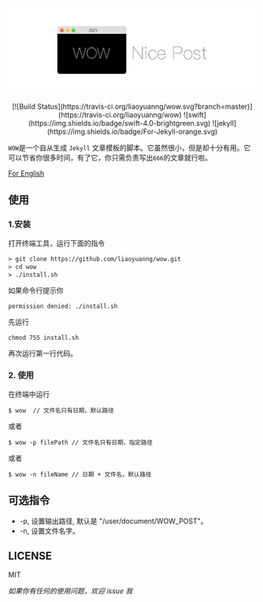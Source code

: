 <p align="center" >
  <img src="https://github.com/liaoyuanng/wow/blob/master/resource/logo.png" alt="logo" title="wow">
</p>

<p align="center">
[![Build Status](https://travis-ci.org/liaoyuanng/wow.svg?branch=master)](https://travis-ci.org/liaoyuanng/wow)
![swift](https://img.shields.io/badge/swift-4.0-brightgreen.svg)
![jekyll](https://img.shields.io/badge/For-Jekyll-orange.svg)
</p>

`WOW`是一个自从生成 `Jekyll` 文章模板的脚本。它虽然很小，但是却十分有用。它可以节省你很多时间，有了它，你只需负责写出`666`的文章就行啦。

[For English](https://github.com/liaoyuanng/wow/blob/master/README.md)

## 使用

### 1.安装

打开终端工具，运行下面的指令

```
> git clone https://github.com/liaoyuanng/wow.git
> cd wow
> ./install.sh
```

如果命令行提示你

```
permission denied: ./install.sh
```

先运行

```
chmod 755 install.sh
```

再次运行第一行代码。

### 2. 使用

在终端中运行

```
$ wow  // 文件名只有日期，默认路径
```

或者

```
$ wow -p filePath // 文件名只有日期，指定路径
```

或者

```
$ wow -n fileName // 日期 + 文件名，默认路径
```

## 可选指令

* -p, 设置输出路径, 默认是 "/user/document/WOW_POST"。
* -n, 设置文件名字。

## LICENSE

MIT

*如果你有任何的使用问题，欢迎 issue 我*



